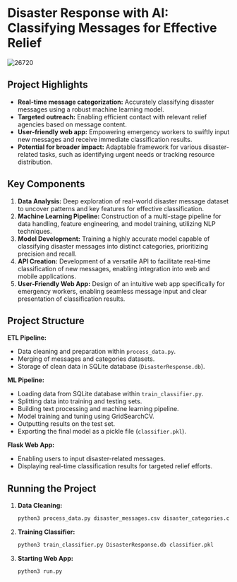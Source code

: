 # Disaster Response with AI: Classifying Messages for Effective Relief
![26720](https://github.com/AlJawharhALOtaibi/Disaster-Response-Pipeline/assets/87391133/363e0898-3d2d-4a82-b292-a3c2bf17c0d4)

## Project Highlights 

- **Real-time message categorization:** Accurately classifying disaster messages using a robust machine learning model.
- **Targeted outreach:** Enabling efficient contact with relevant relief agencies based on message content.
- **User-friendly web app:** Empowering emergency workers to swiftly input new messages and receive immediate classification results.
- **Potential for broader impact:** Adaptable framework for various disaster-related tasks, such as identifying urgent needs or tracking resource distribution.

## Key Components

1. **Data Analysis:** Deep exploration of real-world disaster message dataset to uncover patterns and key features for effective classification.
2. **Machine Learning Pipeline:** Construction of a multi-stage pipeline for data handling, feature engineering, and model training, utilizing NLP techniques.
3. **Model Development:** Training a highly accurate model capable of classifying disaster messages into distinct categories, prioritizing precision and recall.
4. **API Creation:** Development of a versatile API to facilitate real-time classification of new messages, enabling integration into web and mobile applications.
5. **User-Friendly Web App:** Design of an intuitive web app specifically for emergency workers, enabling seamless message input and clear presentation of classification results.

## Project Structure

**ETL Pipeline:**
- Data cleaning and preparation within `process_data.py`.
- Merging of messages and categories datasets.
- Storage of clean data in SQLite database (`DisasterResponse.db`).

**ML Pipeline:**
- Loading data from SQLite database within `train_classifier.py`.
- Splitting data into training and testing sets.
- Building text processing and machine learning pipeline.
- Model training and tuning using GridSearchCV.
- Outputting results on the test set.
- Exporting the final model as a pickle file (`classifier.pkl`).

**Flask Web App:**
- Enabling users to input disaster-related messages.
- Displaying real-time classification results for targeted relief efforts.

## Running the Project

1. **Data Cleaning:**
   ```bash
   python3 process_data.py disaster_messages.csv disaster_categories.csv DisasterResponse.db
   ```
2. **Training Classifier:**
   ```bash
   python3 train_classifier.py DisasterResponse.db classifier.pkl
   ```
3. **Starting Web App:**
   ```bash
   python3 run.py
   ```
